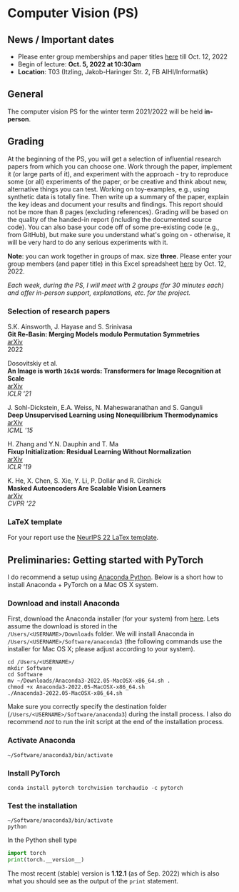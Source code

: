 # Computer Vision (PS)

## News / Important dates

- Please enter group memberships and paper titles [here](https://myfiles.sbg.ac.at/index.php/s/PzZkbNt92XxfBHQ) till Oct. 12, 2022
- Begin of lecture: **Oct. 5, 2022 at 10:30am**
- **Location**: T03 (Itzling, Jakob-Haringer Str. 2, FB AIHI/Informatik) 

## General

The computer vision PS for the winter term 2021/2022 will be held **in-person**.

## Grading

At the beginning of the PS, you will get a selection of influential research papers from which you can choose one. Work through the paper, implement it (or large parts of it), and experiment with the approach - try to reproduce some (or all) experiments of the paper, or be creative and think about new, alternative things you can test. Working on toy-examples, e.g., using synthetic data is totally fine. Then write up a summary of the paper, explain the key ideas and document your results and findings. This report should not be more than 8 pages (excluding references). Grading will be based on the quality of the handed-in report (including the documented source code). You can also base your code off of some pre-existing code (e.g., from GitHub), but make sure you understand what's going on - otherwise, it will be very hard to do any serious experiments with it. 

**Note**: you can work together in groups of max. size **three**. Please enter your group members (and paper title) in this Excel spreadsheet [here](https://myfiles.sbg.ac.at/index.php/s/PzZkbNt92XxfBHQ) by Oct. 12, 2022.

*Each week, during the PS, I will meet with 2 groups (for 30 minutes each) and offer in-person support, explanations, etc. for the project.*

### Selection of research papers

S.K. Ainsworth, J. Hayase and S. Srinivasa     
**Git Re-Basin: Merging Models modulo Permutation Symmetries**   
[arXiv](https://arxiv.org/abs/2209.04836)    
2022

Dosovitskiy et al.    
**An Image is worth `16x16` words: Transformers for Image Recognition at Scale**     
[arXiv](https://arxiv.org/abs/2010.11929)     
*ICLR '21*
 
J. Sohl-Dickstein, E.A. Weiss, N. Maheswaranathan and S. Ganguli    
**Deep Unsupervised Learning using Nonequilibrium Thermodynamics**  
[arXiv](https://arxiv.org/abs/1503.03585)    
*ICML '15*    

H. Zhang and Y.N. Dauphin and T. Ma    
**Fixup Initialization: Residual Learning Without Normalization**    
[arXiv](https://arxiv.org/abs/1901.09321)    
*ICLR '19*

K. He, X. Chen, S. Xie, Y. Li, P. Dollár and R. Girshick    
**Masked Autoencoders Are Scalable Vision Learners**    
[arXiv](https://arxiv.org/abs/2111.06377)    
*CVPR '22*












### LaTeX template

For your report use the [NeurIPS 22 LaTex template](https://neurips.cc/Conferences/2022/PaperInformation/StyleFiles).


## Preliminaries: Getting started with PyTorch

I do recommend a setup using [Anaconda Python](https://www.anaconda.com/products/individual). Below is a short how to install Anaconda + PyTorch on a Mac OS X system.

### Download and install Anaconda

First, download the Anaconda installer (for your system) from [here](https://www.anaconda.com/products/individual). Lets assume the download is stored in the  
`/Users/<USERNAME>/Downloads` folder. We will install Anaconda in `/Users/<USERNAME>/Software/anaconda3` (the following commands use the installer for Mac OS X; please adjust according to your system).

```
cd /Users/<USERNAME>/
mkdir Software
cd Software
mv ~/Downloads/Anaconda3-2022.05-MacOSX-x86_64.sh .
chmod +x Anaconda3-2022.05-MacOSX-x86_64.sh
./Anaconda3-2022.05-MacOSX-x86_64.sh
```

Make sure you correctly specify the destination folder (`/Users/<USERNAME>/Software/anaconda3`) during the install process. I also do recommend *not* to run the
init script at the end of the installation process.

### Activate Anaconda

```
~/Software/anaconda3/bin/activate
```

### Install PyTorch

```
conda install pytorch torchvision torchaudio -c pytorch
```

### Test the installation

```
~/Software/anaconda3/bin/activate
python
```

In the Python shell type

```python
import torch
print(torch.__version__)
```

The most recent (stable) version is **1.12.1** (as of Sep. 2022) which is also what you should see as the output of the `print` statement.
